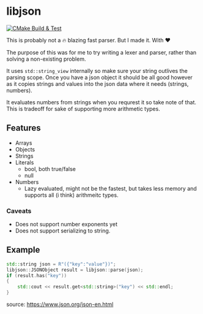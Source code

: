 # libjson

[![CMake Build & Test](https://github.com/emilekberg/libjson/actions/workflows/cmake-build.yml/badge.svg)](https://github.com/emilekberg/libjson/actions/workflows/cmake-build.yml)

This is probably not a :fire: blazing fast parser. But I made it. With :hearts:

The purpose of this was for me to try writing a lexer and parser, rather than solving a non-existing problem.

It uses `std::string_view` internally so make sure your string outlives the parsing scope. Once you have a json object it should be all good however as it copies strings and values into the json data where it needs (strings, numbers).

It evaluates numbers from strings when you requrest it so take note of that. This is tradeoff for sake of supporting more arithmetic types.

## Features

- Arrays
- Objects
- Strings
- Literals
  - bool, both true/false
  - null
- Numbers
  - Lazy evaluated, might not be the fastest, but takes less memory and supports all (i think) arithmeitc types. 

### Caveats

- Does not support number exponents yet
- Does not support serializing to string.

## Example

```cpp
std::string json = R"({"key":"value"})";
libjson::JSONObject result = libjson::parse(json);
if (result.has("key"))
{
    std::cout << result.get<std::string>("key") << std::endl;
}
```

source: https://www.json.org/json-en.html

